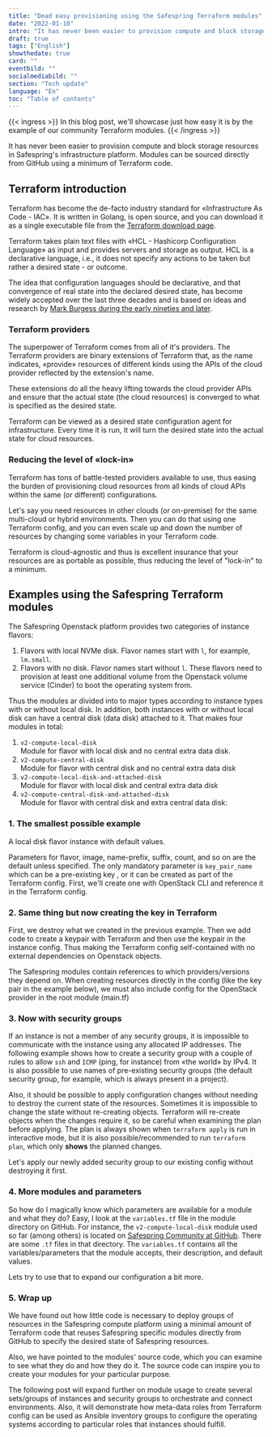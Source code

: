 ```yaml
---
title: "Dead easy provisioning using the Safespring Terraform modules"
date: "2022-01-10"
intro: "It has never been easier to provision compute and block storage resources in Safespring's infrastructure platform."
draft: true
tags: ["English"]
showthedate: true
card: ""
eventbild: ""
socialmediabild: ""
section: "Tech update"
language: "En"
toc: "Table of contents"
---
```

{{< ingress >}}
In this blog post, we'll showcase just how easy it is by the example of our community Terraform modules.
{{< /ingress >}}

It has never been easier to provision compute and block storage resources in Safespring's infrastructure platform. Modules can be sourced directly from GitHub using a minimum of Terraform code.

## Terraform introduction
Terraform has become the de-facto industry standard for «Infrastructure As Code - IAC». It is written in Golang, is open source, and you can download it as a single executable file from the [Terraform download page][tfdl].

Terraform takes plain text files with «HCL - Hashicorp Configuration Language» as input and provides servers and storage as output. HCL is a declarative language, i.e., it does not specify any actions to be taken but rather a desired state - or outcome.

The idea that configuration languages should be declarative, and that convergence of real state into the declared desired state, has become widely accepted over the last three decades and is based on ideas and research by [Mark Burgess during the early nineties and later][mbcfengine].

### Terraform providers
The superpower of Terraform comes from all of it's providers. The Terraform providers are binary extensions of Terraform that, as the name indicates, «provide» resources of different kinds using the APIs of the cloud provider reflected by the extension's name.

These extensions do all the heavy lifting towards the cloud provider APIs and ensure that the actual state (the cloud resources) is converged to what is specified as the desired state.

Terraform can be viewed as a desired state configuration agent for infrastructure. Every time it is run, it will turn the desired state into the actual state for cloud resources.

### Reducing the level of «lock-in»
Terraform has tons of battle-tested providers available to use, thus easing the burden of provisioning cloud resources from all kinds of cloud APIs within the same (or different) configurations.

Let's say you need resources in other clouds (or on-premise) for the same multi-cloud or hybrid environments. Then you can do that using one Terraform config, and you can even scale up and down the number of resources by changing some variables in your Terraform code.

Terraform is cloud-agnostic and thus is excellent insurance that your resources are as portable as possible, thus reducing the level of "lock-in" to a minimum.

## Examples using the Safespring Terraform modules
The Safespring Openstack platform provides two categories of instance flavors:

1. Flavors with local NVMe disk. Flavor names start with `l`, for example, `lm.small`.
2. Flavors with no disk. Flavor names start without `l`. These flavors need to provision at least one additional volume from the Openstack volume service (Cinder) to boot the operating system from.

Thus the modules ar divided into to major types according to instance types with or without local disk. In addition, both instances with or without local disk can have a central disk (data disk) attached to it. That makes four modules in total:

1. `v2-compute-local-disk`<br>
Module for flavor with local disk and no central extra data disk.
2. `v2-compute-central-disk`<br>
Module for flavor with central disk and no central extra data disk
3. `v2-compute-local-disk-and-attached-disk`<br>
Module for flavor with local disk and central extra data disk
4. `v2-compute-central-disk-and-attached-disk`<br>
Module for flavor with central disk and extra central data disk:

### 1. The smallest possible example
 A local disk flavor instance with default values.

Parameters for flavor, image, name-prefix, suffix, count, and so on are the default unless specified. The only mandatory parameter is `key_pair_name` which can be a pre-existing key , or it can be created as part of the Terraform config. First, we'll create one with OpenStack CLI and reference it in the Terraform config.

<script data-theme="solarized-dark" id="asciicast-yr2F1jWsmTWTFvkiXMtQ26f5I" src="https://asciinema.org/a/yr2F1jWsmTWTFvkiXMtQ26f5I.js" data-autoplay="true" data-loop="true" data-speed="2" async></script>

### 2. Same thing but now creating the key in Terraform

First, we destroy what we created in the previous example. Then we add code to create a keypair with Terraform and then use the keypair in the instance config. Thus making the Terraform config self-contained with no external dependencies on Openstack objects.

The Safespring modules contain references to which providers/versions they depend on. When creating resources directly in the config (like the key pair in the example below), we must also include config for the OpenStack provider in the root module (main.tf)

<script data-theme="solarized-dark" id="asciicast-P36Q7BaY9sktSzTbS7uhASjGj" src="https://asciinema.org/a/P36Q7BaY9sktSzTbS7uhASjGj.js" data-autoplay="true" data-loop="true" data-speed="2" async></script>


### 3. Now with security groups

If an instance is not a member of any security groups, it is impossible to communicate with the instance using any allocated IP addresses. The following example shows how to create a security group with a couple of rules to allow `ssh` and `ICMP` (ping, for instance) from «the world» by IPv4. It is also possible to use names of pre-existing security groups (the default security group, for example, which is always present in a project).

Also, it should be possible to apply configuration changes without needing to destroy the current state of the resources. Sometimes it is impossible to change the state without re-creating objects. Terraform will re-create objects when the changes require it, so be careful when examining the plan before applying. The plan is always shown when `terraform apply` is run in interactive mode, but it is also possible/recommended to run `terraform plan`, which only **shows** the planned changes.

Let's apply our newly added security group to our existing config without destroying it first.

<script data-theme="solarized-dark" id="asciicast-py92MXeP9yI4f2a33Z5KMRLuk" src="https://asciinema.org/a/py92MXeP9yI4f2a33Z5KMRLuk.js" data-autoplay="true" data-loop="true" data-speed="2" async></script>

### 4. More modules and parameters

So how do I magically know which parameters are available for a module and what they do? Easy, I look at the `variables.tf` file in the module directory on GitHub. For instance, the `v2-compute-local-disk` module used so far (among others) is located on [Safespring Community at GitHub](https://github.com/safespring-community/terraform-modules/tree/main/v2-compute-local-disk). There are some `.tf` files in that directory. The `variables.tf` contains all the variables/parameters that the module accepts, their description, and default values.

Lets try to use that to expand our configuration a bit more.
<script data-theme="solarized-dark" id="asciicast-rfkA04x6QfSkGaIMJOS1rTGJE" src="https://asciinema.org/a/rfkA04x6QfSkGaIMJOS1rTGJE.js" data-autoplay="true" data-loop="true" data-speed="2" async></script>

### 5. Wrap up
We have found out how little code is necessary to deploy groups of resources in the Safespring compute platform using a minimal amount of Terraform code that reuses Safespring specific modules directly from GitHub to specify the desired state of Safespring resources.

Also, we have pointed to the modules' source code, which you can examine to see what they do and how they do it. The source code can inspire you to create your modules for your particular purpose.

The following post will expand further on module usage to create several sets/groups of instances and security groups to orchestrate and connect environments. Also, it will demonstrate how meta-data roles from Terraform config can be used as Ansible inventory groups to configure the operating systems according to particular roles that instances should fulfill.

[mbcfengine]: https://www.researchgate.net/publication/243774232_Cfengine_A_site_configuration_engine
[tfdl]: https://www.terraform.io/downloads
[sftfmodules]: https://github.com/safespring-community/terraform-modules
